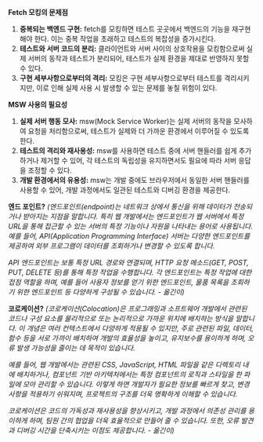 **Fetch 모킹의 문제점**

1. **중복되는 백엔드 구현:** fetch를 모킹하면 테스트 곳곳에서 백엔드의 기능을 재구현해야 한다. 이는 중복 작업을 초래하고 테스트의 복잡성을 증가시킨다.
2. **테스트와 서버 코드의 분리:** 클라이언트와 서버 사이의 상호작용을 모킹함으로써 실제 서버의 동작과 테스트가 분리되어, 테스트가 실제 환경을 제대로 반영하지 못할 수 있다.
3. **구현 세부사항으로부터의 격리:** 모킹은 구현 세부사항으로부터 테스트를 격리시키지만, 이로 인해 실제 사용 시 발생할 수 있는 문제를 놓칠 위험이 있다.

**MSW 사용의 필요성**

1. **실제 서버 행동 모사:** msw(Mock Service Worker)는 실제 서버의 동작을 모사하여 요청을 처리함으로써, 테스트가 실제와 더 가까운 환경에서 이루어질 수 있도록 한다.
2. **테스트의 격리와 재사용성:** msw를 사용하면 테스트 중에 서버 핸들러를 쉽게 추가하거나 제거할 수 있어, 각 테스트의 독립성을 유지하면서도 필요에 따라 서버 응답을 조정할 수 있다.
3. **개발 환경에서의 유용성:** msw는 개발 중에도 브라우저에서 동일한 서버 핸들러를 사용할 수 있어, 개발 과정에서도 일관된 테스트와 디버깅 환경을 제공한다.

**엔드 포인트?**
_(엔드포인트(endpoint)는 네트워크 상에서 통신을 위해 데이터가 전송되거나 받아지는 지점을 말합니다. 특히 웹 개발에서는 엔드포인트가 웹 서버에서 특정 URL을 통해 접근할 수 있는 서버의 특정 기능이나 자원을 나타내는 용어로 사용됩니다. 예를 들어, API(Application Programming Interface) 서버는 다양한 엔드포인트를 제공하여 외부 프로그램이 데이터를 조회하거나 변경할 수 있도록 합니다._

_API 엔드포인트는 보통 특정 URL 경로와 연결되며, HTTP 요청 메소드(GET, POST, PUT, DELETE 등)를 통해 특정 작업을 수행합니다. 각 엔드포인트는 특정 작업에 대한 접점 역할을 하며, 예를 들어 사용자 정보를 얻기 위한 엔드포인트, 물품 목록을 조회하기 위한 엔드포인트 등 다양하게 구성될 수 있습니다. - 옮긴이)_

**코로케이션?**
_(코로케이션(Colocation)은 프로그래밍과 소프트웨어 개발에서 관련된 코드나 구성 요소를 물리적으로 또는 논리적으로 가까운 위치에 배치하는 방식을 말합니다. 이 개념은 여러 컨텍스트에서 다양하게 적용될 수 있지만, 주로 관련된 파일, 데이터, 함수 등을 서로 가까이 배치하여 개발의 효율성을 높이고, 유지보수를 용이하게 하며, 오류 발생 가능성을 줄이는 데 목적이 있습니다._

_예를 들어, 웹 개발에서는 관련된 CSS, JavaScript, HTML 파일을 같은 디렉토리 내에 배치하거나, 컴포넌트 기반 아키텍처에서는 특정 컴포넌트의 로직과 스타일을 한 파일에 모아 관리할 수 있습니다. 이렇게 하면 개발자가 필요한 정보를 빠르게 찾고, 변경 사항을 적용하기 쉬워지며, 프로젝트의 구조를 더욱 명확하게 이해할 수 있습니다._

_코로케이션은 코드의 가독성과 재사용성을 향상시키고, 개발 과정에서 의존성 관리를 용이하게 하며, 팀원 간의 협업을 더욱 효율적으로 만들어 줄 수 있습니다. 또한, 오류 발견과 디버깅 시간을 단축시키는 이점도 제공합니다. - 옮긴이)_
